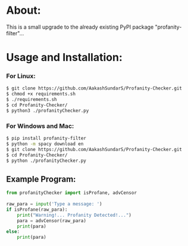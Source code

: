 # About:
This is a small upgrade to the already existing PyPI package "profanity-filter"...

#  Usage and Installation: 

### For Linux:
```bash
$ git clone https://github.com/AakashSundarS/Profanity-Checker.git
$ chmod +x requirements.sh
$ ./requirements.sh
$ cd Profanity-Checker/
$ python3 ./profanityChecker.py
```

### For Windows and Mac:
```bash
$ pip install profanity-filter
$ python -m spacy download en
$ git clone https://github.com/AakashSundarS/Profanity-Checker.git
$ cd Profanity-Checker/
$ python ./profanityChecker.py
```


## Example Program:
```python    
from profanityChecker import isProfane, advCensor
    
raw_para = input('Type a message: ')
if isProfane(raw_para):
    print("Warning!... Profanity Detected!...")
    para = advCensor(raw_para)
    print(para)
else:
    print(para)
```
